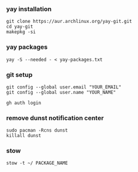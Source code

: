 ### yay installation
```
git clone https://aur.archlinux.org/yay-git.git
cd yay-git
makepkg -si
```

### yay packages
```
yay -S --needed - < yay-packages.txt
```

### git setup
```
git config --global user.email "YOUR_EMAIL"
git config --global user.name "YOUR_NAME"

gh auth login
```

### remove dunst notification center
```
sudo pacman -Rcns dunst
killall dunst
```

### stow
```
stow -t ~/ PACKAGE_NAME
```